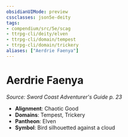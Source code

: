 ```yaml
---
obsidianUIMode: preview
cssclasses: json5e-deity
tags:
- compendium/src/5e/scag
- ttrpg-cli/deity/elven
- ttrpg-cli/domain/tempest
- ttrpg-cli/domain/trickery
aliases: ["Aerdrie Faenya"]
---
```

# Aerdrie Faenya
*Source: Sword Coast Adventurer's Guide p. 23* 

- **Alignment**: Chaotic Good
- **Domains**: Tempest, Trickery
- **Pantheon**: Elven
- **Symbol**: Bird silhouetted against a cloud